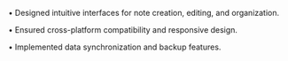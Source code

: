 • Designed intuitive interfaces for note creation, editing, and organization.

• Ensured cross-platform compatibility and responsive design.

• Implemented data synchronization and backup features.
